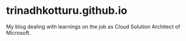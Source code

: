 # trinadhkotturu.github.io
My blog dealing with learnings on the job as Cloud Solution Architect of Microsoft. 
